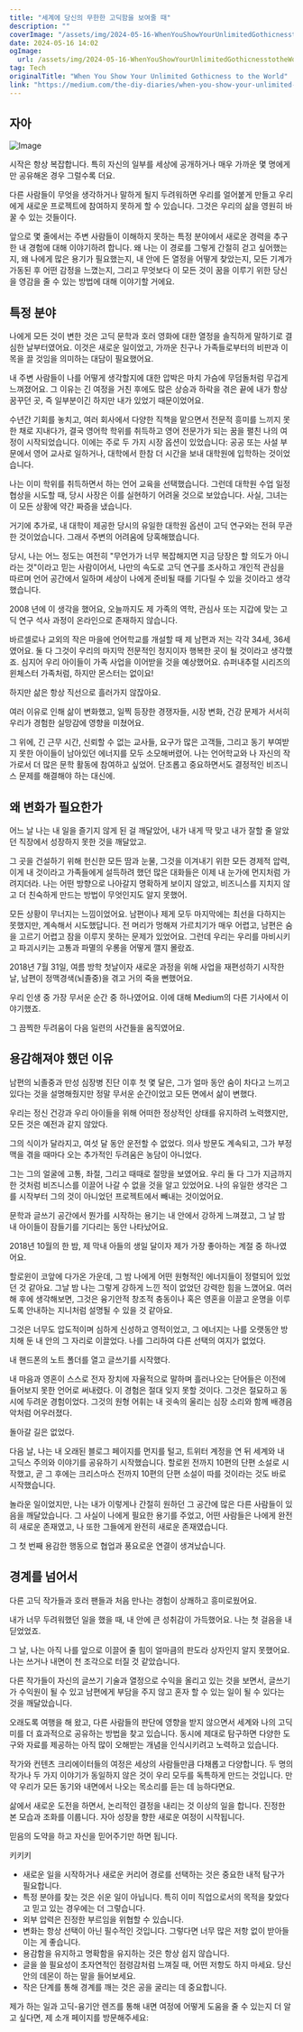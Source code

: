 ```yaml
---
title: "세계에 당신의 무한한 고딕함을 보여줄 때"
description: ""
coverImage: "/assets/img/2024-05-16-WhenYouShowYourUnlimitedGothicnesstotheWorld_0.png"
date: 2024-05-16 14:02
ogImage: 
  url: /assets/img/2024-05-16-WhenYouShowYourUnlimitedGothicnesstotheWorld_0.png
tag: Tech
originalTitle: "When You Show Your Unlimited Gothicness to the World"
link: "https://medium.com/the-diy-diaries/when-you-show-your-unlimited-gothicness-to-the-world-b6e2c44af897"
---
```



## 자아

![Image](/assets/img/2024-05-16-WhenYouShowYourUnlimitedGothicnesstotheWorld_0.png)

시작은 항상 복잡합니다. 특히 자신의 일부를 세상에 공개하거나 매우 가까운 몇 명에게만 공유해온 경우 그럴수록 더요.

다른 사람들이 무엇을 생각하거나 말하게 될지 두려워하면 우리를 얼어붙게 만들고 우리에게 새로운 프로젝트에 참여하지 못하게 할 수 있습니다. 그것은 우리의 삶을 영원히 바꿀 수 있는 것들이다.

<div class="content-ad"></div>

앞으로 몇 줄에서는 주변 사람들이 이해하지 못하는 특정 분야에서 새로운 경력을 추구한 내 경험에 대해 이야기하려 합니다. 왜 나는 이 경로를 그렇게 간절히 걷고 싶어했는지, 왜 나에게 많은 용기가 필요했는지, 내 안에 든 열정을 어떻게 찾았는지, 모든 기계가 가동된 후 어떤 감정을 느꼈는지, 그리고 무엇보다 이 모든 것이 꿈을 이루기 위한 당신을 영감을 줄 수 있는 방법에 대해 이야기할 거에요.

## 특정 분야

나에게 모든 것이 변한 것은 고딕 문학과 호러 영화에 대한 열정을 솔직하게 말하기로 결심한 날부터였어요. 이것은 새로운 일이었고, 가까운 친구나 가족들로부터의 비판과 이목을 끌 것임을 의미하는 대담이 필요했어요. 

내 주변 사람들이 나를 어떻게 생각할지에 대한 압박은 마치 가슴에 무덤돌처럼 무겁게 느껴졌어요. 그 이유는 긴 여정을 거친 후에도 많은 상승과 하락을 겪은 끝에 내가 항상 꿈꾸던 곳, 즉 일부분이긴 하지만 내가 있었기 때문이었어요.

<div class="content-ad"></div>

수년간 기회를 놓치고, 여러 회사에서 다양한 직책을 맡으면서 전문적 흥미를 느끼지 못한 채로 지내다가, 결국 영어학 학위를 취득하고 영어 전문가가 되는 꿈을 펼친 나의 여정이 시작되었습니다. 이에는 주로 두 가지 시장 옵션이 있었습니다: 공공 또는 사설 부문에서 영어 교사로 일하거나, 대학에서 한참 더 시간을 보내 대학원에 입학하는 것이었습니다.

나는 이미 학위를 취득하면서 하는 언어 교육을 선택했습니다. 그런데 대학원 수업 일정 협상을 시도할 때, 당시 사장은 이를 실현하기 어려울 것으로 보았습니다. 사실, 그녀는 이 모든 상황에 약간 짜증을 냈습니다.

거기에 추가로, 내 대학이 제공한 당시의 유일한 대학원 옵션이 고딕 연구와는 전혀 무관한 것이었습니다. 그래서 주변의 어려움에 당혹해했습니다.

당시, 나는 어느 정도는 여전히 "무언가가 너무 복잡해지면 지금 당장은 할 의도가 아니라는 것"이라고 믿는 사람이어서, 나만의 속도로 고딕 연구를 조사하고 개인적 관심을 따르며 언어 공간에서 일하며 세상이 나에게 준비될 때를 기다릴 수 있을 것이라고 생각했습니다.

<div class="content-ad"></div>

2008 년에 이 생각을 했어요, 오늘까지도 제 가족의 역학, 관심사 또는 지갑에 맞는 고딕 연구 석사 과정이 온라인으로 존재하지 않습니다.

바르셀로나 교외의 작은 마을에 언어학교를 개설할 때 제 남편과 저는 각각 34세, 36세였어요. 둘 다 그것이 우리의 마지막 전문적인 정지이자 행복한 곳이 될 것이라고 생각했죠. 심지어 우리 아이들이 가족 사업을 이어받을 것을 예상했어요. 슈퍼내추럴 시리즈의 윈체스터 가족처럼, 하지만 몬스터는 없이요!

하지만 삶은 항상 직선으로 흘러가지 않잖아요.

여러 이유로 인해 삶이 변화했고, 일찍 등장한 경쟁자들, 시장 변화, 건강 문제가 서서히 우리가 경험한 실망감에 영향을 미쳤어요.

<div class="content-ad"></div>

그 위에, 긴 근무 시간, 신뢰할 수 없는 교사들, 요구가 많은 고객들, 그리고 동기 부여받지 못한 아이들이 남아있던 에너지를 모두 소모해버렸어. 나는 언어학교와 나 자신의 작가로서 더 많은 문학 활동에 참여하고 싶었어. 단조롭고 중요하면서도 결정적인 비즈니스 문제를 해결해야 하는 대신에.

## 왜 변화가 필요한가

어느 날 나는 내 일을 즐기지 않게 된 걸 깨달았어, 내가 내게 딱 맞고 내가 잘할 줄 알았던 직장에서 성장하지 못한 것을 깨달았고.

그 곳을 건설하기 위해 헌신한 모든 땀과 눈물, 그것을 이겨내기 위한 모든 경제적 압력, 이게 내 것이라고 가족들에게 설득하려 했던 많은 대화들은 이제 내 눈가에 먼지처럼 가려지더라. 나는 어떤 방향으로 나아갈지 명확하게 보이지 않았고, 비즈니스를 지치지 않고 더 친숙하게 만드는 방법이 무엇인지도 알지 못했어.

<div class="content-ad"></div>

모든 상황이 무너지는 느낌이었어요. 남편이나 제게 모두 마지막에는 최선을 다하지는 못했지만, 계속해서 시도했답니다. 전 머리가 멍해져 가르치기가 매우 어렵고, 남편은 숨을 고르기 어렵고 잠을 이루지 못하는 문제가 있었어요. 그런데 우리는 우리를 마비시키고 파괴시키는 고통과 파멸의 우롱을 어떻게 깰지 몰랐죠.

2018년 7월 31일, 여름 방학 첫날이자 새로운 과정을 위해 사업을 재편성하기 시작한 날, 남편이 정맥경색(뇌졸중)을 겪고 거의 죽을 뻔했어요.

우리 인생 중 가장 무서운 순간 중 하나였어요. 이에 대해 Medium의 다른 기사에서 이야기했죠.

그 끔찍한 두려움이 다음 일련의 사건들을 움직였어요.

<div class="content-ad"></div>

## 용감해져야 했던 이유

남편의 뇌졸중과 만성 심장병 진단 이후 첫 몇 달은, 그가 얼마 동안 숨이 차다고 느끼고 있다는 것을 설명해줬지만 정말 무서운 순간이었고 모든 면에서 삶이 변했다.

우리는 정신 건강과 우리 아이들을 위해 어떠한 정상적인 상태를 유지하려 노력했지만, 모든 것은 예전과 같지 않았다.

그의 식이가 달라지고, 여섯 달 동안 운전할 수 없었다. 의사 방문도 계속되고, 그가 부정맥을 겪을 때마다 오는 추가적인 두려움은 농담이 아니었다.

<div class="content-ad"></div>

그는 그의 얼굴에 고통, 좌절, 그리고 때때로 절망을 보였어요. 우리 둘 다 그가 지금까지 한 것처럼 비즈니스를 이끌어 나갈 수 없을 것을 알고 있었어요. 나의 유일한 생각은 그를 시작부터 그의 것이 아니었던 프로젝트에서 빼내는 것이었어요.

문학과 글쓰기 공간에서 뭔가를 시작하는 용기는 내 안에서 강하게 느껴졌고, 그 날 밤 내 아이들이 잠들기를 기다리는 동안 나타났어요.

2018년 10월의 한 밤, 제 막내 아들의 생일 달이자 제가 가장 좋아하는 계절 중 하나였어요.

할로윈이 코앞에 다가온 가운데, 그 밤 나에게 어떤 원형적인 에너지들이 정렬되어 있었던 것 같아요. 그날 밤 나는 그렇게 강하게 느낀 적이 없었던 강력한 힘을 느꼈어요. 여러 해 후에 생각해보면, 그것은 융기안적 창조적 충동이나 혹은 영혼을 이끌고 운명을 이루도록 안내하는 지니처럼 설명될 수 있을 것 같아요.

<div class="content-ad"></div>

그것은 너무도 압도적이며 심하게 신성하고 영적이었고, 그 에너지는 나를 오랫동안 방치해 둔 내 안의 그 자리로 이끌었다. 나를 그리하여 다른 선택의 여지가 없었다.

내 핸드폰의 노트 폴더를 열고 글쓰기를 시작했다.

내 마음과 영혼이 스스로 전자 장치에 자율적으로 말하며 흘러나오는 단어들은 이전에 들어보지 못한 언어로 써내렸다. 이 경험은 절대 잊지 못할 것이다. 그것은 절묘하고 동시에 두려운 경험이었다. 그것의 원형 어휘는 내 귓속의 울리는 심장 소리와 함께 배경음악처럼 어우러졌다.

돌아갈 길은 없었다.

<div class="content-ad"></div>

다음 날, 나는 내 오래된 블로그 페이지를 먼지를 털고, 트위터 계정을 연 뒤 세계와 내 고딕스 주의와 이야기를 공유하기 시작했습니다. 할로윈 전까지 10편의 단편 소설로 시작했고, 곧 그 후에는 크리스마스 전까지 10편의 단편 소설이 따를 것이라는 것도 바로 시작했습니다. 

놀라운 일이었지만, 나는 내가 이렇게나 간절히 원하던 그 공간에 많은 다른 사람들이 있음을 깨달았습니다. 그 사실이 나에게 필요한 용기를 주었고, 어떤 사람들은 나에게 완전히 새로운 존재였고, 나 또한 그들에게 완전히 새로운 존재였습니다.

그 첫 번째 용감한 행동으로 협업과 풍요로운 연결이 생겨났습니다.

## 경계를 넘어서

<div class="content-ad"></div>

다른 고딕 작가들과 호러 팬들과 처음 만나는 경험이 상쾌하고 흥미로웠어요.

내가 너무 두려워했던 일을 했을 때, 내 안에 큰 성취감이 가득했어요. 나는 첫 걸음을 내딛었었죠.

그 날, 나는 아직 나를 앞으로 이끌어 줄 힘이 얼마큼의 판도라 상자인지 알지 못했어요. 나는 쓰거나 내면이 천 조각으로 터질 것 같았습니다.

다른 작가들이 자신의 글쓰기 기술과 열정으로 수익을 올리고 있는 것을 보면서, 글쓰기가 수익원이 될 수 있고 남편에게 부담을 주지 않고 혼자 할 수 있는 일이 될 수 있다는 것을 깨달았습니다.

<div class="content-ad"></div>

오래도록 여행을 해 왔고, 다른 사람들의 판단에 영향을 받지 않으면서 세계와 나의 고딕미를 더 효과적으로 공유하는 방법을 찾고 있습니다. 동시에 제대로 탐구하면 다양한 도구와 자료를 제공하는 아직 많이 오해받는 개념을 인식시키려고 노력하고 있습니다.

작가와 컨텐츠 크리에이터들의 여정은 세상의 사람들만큼 다채롭고 다양합니다. 두 명의 작가나 두 가지 이야기가 동일하지 않은 것이 우리 모두를 독특하게 만드는 것입니다. 만약 우리가 모든 동기와 내면에서 나오는 목소리를 듣는 데 능하다면요.

삶에서 새로운 도전을 하면서, 논리적인 결정을 내리는 것 이상의 일을 합니다. 진정한 본 모습과 조화를 이룹니다. 자아 성장을 향한 새로운 여정이 시작됩니다.

믿음의 도약을 하고 자신을 믿어주기만 하면 됩니다.

<div class="content-ad"></div>

키키키

- 새로운 일을 시작하거나 새로운 커리어 경로를 선택하는 것은 중요한 내적 탐구가 필요합니다.
- 특정 분야를 찾는 것은 쉬운 일이 아닙니다. 특히 이미 직업으로서의 목적을 찾았다고 믿고 있는 경우에는 더 그렇습니다.
- 외부 압력은 진정한 부르임을 위협할 수 있습니다.
- 변화는 항상 선택이 아닌 필수적인 것입니다. 그렇다면 너무 많은 저항 없이 받아들이는 게 좋습니다.
- 용감함을 유지하고 명확함을 유지하는 것은 항상 쉽지 않습니다.
- 글을 쓸 필요성이 초자연적인 점령감처럼 느껴질 때, 어떤 저항도 하지 마세요. 당신 안의 데몬이 하는 말을 들어보세요.
- 작은 단계를 통해 경계를 깨는 것은 공을 굴리는 데 중요합니다.

제가 하는 일과 고딕-융기안 렌즈를 통해 내면 여정에 어떻게 도움을 줄 수 있는지 더 알고 싶다면, 제 소개 페이지를 방문해주세요: